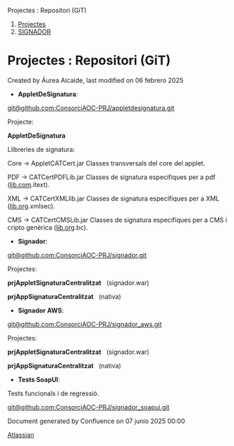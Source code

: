 Projectes : Repositori (GiT)  

1.  [Projectes](index.md)
2.  [SIGNADOR](SIGNADOR_41523646.md)

Projectes : Repositori (GiT)
============================

Created by Áurea Alcaide, last modified on 06 febrero 2025

*   **AppletDeSignatura**:

[git@github.com:ConsorciAOC-PRJ/appletdesignatura.git](https://confluence.aoc.cat/git@github.com:ConsorciAOC-PRJ/appletdesignatura.git)

Projecte:

**AppletDeSignatura**

Llibreries de signatura:

Core -> AppletCATCert.jar Classes transversals del core del applet.

PDF -> CATCertPDFLib.jar Classes de signatura específiques per a pdf ([lib.com](http://lib.com).itext).

XML -> CATCertXMLlib.jar Classes de signatura específiques per a XML ([lib.org](http://lib.org).xmlsec).

CMS -> CATCertCMSLib.jar Classes de signatura específiques per a CMS i cripto genèrica ([lib.org](http://lib.org).bc).

  

*   **Signador**:

[git@github.com:ConsorciAOC-PRJ/signador.git](https://confluence.aoc.cat/git@github.com:ConsorciAOC-PRJ/signador.git)

Projectes:

**prjAppletSignaturaCentralitzat**   (signador.war)

**prjAppSignaturaCentralitzat**   (nativa)

  

*   **Signador AWS**:

[git@github.com:ConsorciAOC-PRJ/signador\_aws.git](https://confluence.aoc.cat/git@github.com:ConsorciAOC-PRJ/signador_aws.git)

Projectes:

**prjAppletSignaturaCentralitzat**   (signador.war)

**prjAppSignaturaCentralitzat**   (nativa)

  

*   **Tests SoapUI**:

Tests funcionals i de regressió.

[git@github.com:ConsorciAOC-PRJ/signador\_soapui.git](https://confluence.aoc.cat/git@github.com:ConsorciAOC-PRJ/signador_soapui.git)

Document generated by Confluence on 07 junio 2025 00:00

[Atlassian](http://www.atlassian.com/)